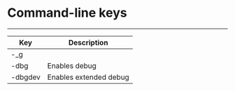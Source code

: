 # Command-line keys

___

| Key | Description |
|---|---|
| -_g |  |
| -dbg | Enables debug |
| -dbgdev | Enables extended debug |

